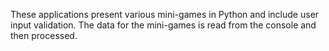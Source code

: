 These applications present various mini-games in Python and include user input validation. The data for the mini-games is read from the console and then processed.
